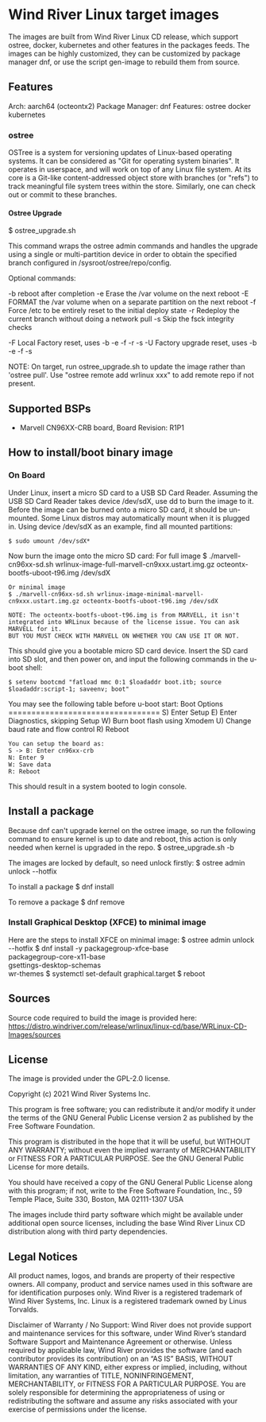 # Wind River Linux target images

The images are built from Wind River Linux CD release, which support ostree, docker, kubernetes and other features in the packages feeds. The images can be highly customized, they can be customized by package manager dnf, or use the script gen-image to rebuild them from source.

## Features
Arch: aarch64 (octeontx2)
Package Manager: dnf
Features: ostree docker kubernetes

### ostree
OSTree is a system for versioning updates of Linux-based operating
systems. It can be considered as "Git for operating system binaries".
It operates in userspace, and will work on top of any Linux file system.
At its core is a Git-like content-addressed object store with branches
(or "refs") to track meaningful file system trees within the store.
Similarly, one can check out or commit to these branches.

#### Ostree Upgrade

  $ ostree_upgrade.sh

This command wraps the ostree admin commands and handles the upgrade
using a single or multi-partition device in order to obtain the
specified branch configured in /sysroot/ostree/repo/config.

  Optional commands:

  -b   reboot after completion
  -e   Erase the /var volume on the next reboot
  -E   FORMAT the /var volume when on a separate partition on the next reboot
  -f   Force /etc to be entirely reset to the initial deploy state
  -r   Redeploy the current branch without doing a network pull
  -s   Skip the fsck integrity checks

  -F   Local Factory reset, uses -b -e -f -r -s
  -U   Factory upgrade reset, uses -b -e -f -s

NOTE: On target, run ostree_upgrade.sh to update the image rather than
'ostree pull'. Use "ostree remote add wrlinux xxx" to add remote repo
if not present.

## Supported BSPs
- Marvell CN96XX-CRB board, Board Revision: R1P1

## How to install/boot binary image

### On Board
Under Linux, insert a micro SD card to a USB SD Card Reader. Assuming the USB
SD Card Reader takes device /dev/sdX, use dd to burn the image to it. Before
the image can be burned onto a micro SD card, it should be un-mounted. Some
Linux distros may automatically mount when it is plugged in. Using device
/dev/sdX as an example, find all mounted partitions:

    $ sudo umount /dev/sdX*

Now burn the image onto the micro SD card:
    For full image
    $ ./marvell-cn96xx-sd.sh wrlinux-image-full-marvell-cn9xxx.ustart.img.gz octeontx-bootfs-uboot-t96.img /dev/sdX

    Or minimal image
    $ ./marvell-cn96xx-sd.sh wrlinux-image-minimal-marvell-cn9xxx.ustart.img.gz octeontx-bootfs-uboot-t96.img /dev/sdX

    NOTE: The octeontx-bootfs-uboot-t96.img is from MARVELL, it isn't
    integrated into WRLinux because of the license issue. You can ask MARVELL for it.
    BUT YOU MUST CHECK WITH MARVELL ON WHETHER YOU CAN USE IT OR NOT.

This should give you a bootable micro SD card device. Insert the SD card into
SD slot, and then power on, and input the following commands in the u-boot shell:

    $ setenv bootcmd "fatload mmc 0:1 $loadaddr boot.itb; source $loadaddr:script-1; saveenv; boot"


You may see the following table before u-boot start:
    Boot Options
    =================================
    S) Enter Setup
    E) Enter Diagnostics, skipping Setup
    W) Burn boot flash using Xmodem
    U) Change baud rate and flow control
    R) Reboot

    You can setup the board as:
    S -> B: Enter cn96xx-crb
    N: Enter 9
    W: Save data
    R: Reboot

This should result in a system booted to login console.

## Install a package
Because dnf can't upgrade kernel on the ostree image, so run the following
command to ensure kernel is up to date and reboot, this action is only needed
when kernel is upgraded in the repo.
    $ ostree_upgrade.sh -b

The images are locked by default, so need unlock firstly:
    $ ostree admin unlock --hotfix

To install a package
    $ dnf install <package>

To remove a package
    $ dnf remove <package>

### Install Graphical Desktop (XFCE) to minimal image
Here are the steps to install XFCE on minimal image:
    $ ostree admin unlock --hotfix
    $ dnf install -y packagegroup-xfce-base \
                     packagegroup-core-x11-base \
                     gsettings-desktop-schemas \
                     wr-themes
    $ systemctl set-default graphical.target
    $ reboot

## Sources
Source code required to build the image is provided here:
https://distro.windriver.com/release/wrlinux/linux-cd/base/WRLinux-CD-Images/sources

## License
The image is provided under the GPL-2.0 license.

Copyright (c) 2021 Wind River Systems Inc.

This program is free software; you can redistribute it and/or modify it under
the terms of the GNU General Public License version 2 as published by the Free
Software Foundation.

This program is distributed in the hope that it will be useful, but WITHOUT ANY
WARRANTY; without even the implied warranty of MERCHANTABILITY or FITNESS FOR A
PARTICULAR PURPOSE. See the GNU General Public License for more details.

You should have received a copy of the GNU General Public License along with
this program; if not, write to the Free Software Foundation, Inc., 59 Temple
Place, Suite 330, Boston, MA 02111-1307 USA

The images include third party software which might be available under
additional open source licenses, including the base Wind River Linux CD
distribution along with third party dependencies.

## Legal Notices
All product names, logos, and brands are property of their respective owners.
All company, product and service names used in this software are for
identification purposes only. Wind River is a registered trademark of Wind River
Systems, Inc. Linux is a registered trademark owned by Linus Torvalds.

Disclaimer of Warranty / No Support: Wind River does not provide support and
maintenance services for this software, under Wind River’s standard Software
Support and Maintenance Agreement or otherwise. Unless required by applicable
law, Wind River provides the software (and each contributor provides its
contribution) on an “AS IS” BASIS, WITHOUT WARRANTIES OF ANY KIND, either
express or implied, including, without limitation, any warranties of TITLE,
NONINFRINGEMENT, MERCHANTABILITY, or FITNESS FOR A PARTICULAR PURPOSE. You are
solely responsible for determining the appropriateness of using or
redistributing the software and assume any risks associated with your exercise
of permissions under the license.
